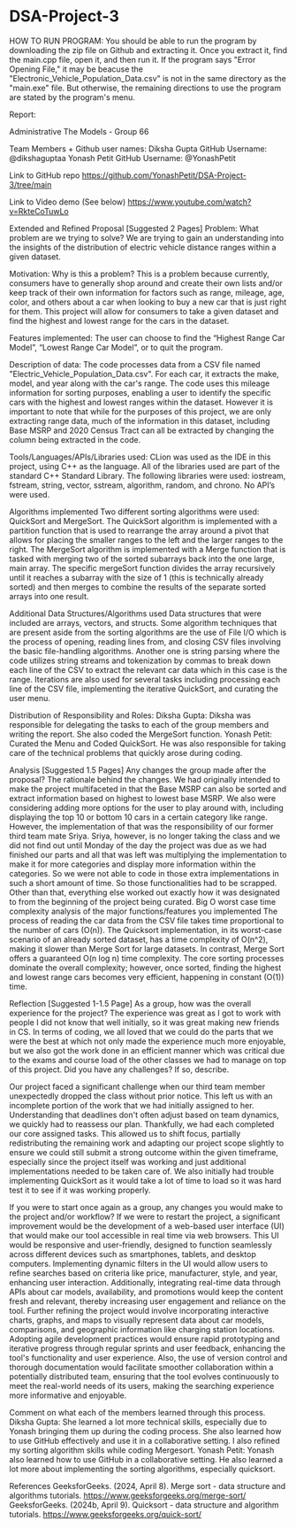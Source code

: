 # DSA-Project-3
HOW TO RUN PROGRAM:
You should be able to run the program by downloading the zip file on Github and extracting it. Once you extract it, find the main.cpp file, open it, and then run it. If the program says "Error Opening File," it may be beacuse the "Electronic_Vehicle_Population_Data.csv" is not in the same directory as the "main.exe" file. But otherwise, the remaining directions to use the program are stated by the program's menu.

Report:

Administrative
The Models - Group 66

Team Members + Github user names:
Diksha Gupta
GitHub Username: @dikshaguptaa
Yonash Petit
GitHub Username: @YonashPetit

Link to GitHub repo
https://github.com/YonashPetit/DSA-Project-3/tree/main 

Link to Video demo (See below)
https://www.youtube.com/watch?v=RkteCoTuwLo 

Extended and Refined Proposal [Suggested 2 Pages]
Problem: What problem are we trying to solve?
We are trying to gain an understanding into the insights of the distribution of electric vehicle distance ranges within a given dataset. 

Motivation: Why is this a problem? 
This is a problem because currently, consumers have to generally shop around and create their own lists and/or keep track of their own information for factors such as range, mileage, age, color, and others about a car when looking to buy a new car that is just right for them. This project will allow for consumers to take a given dataset and find the highest and lowest range for the cars in the dataset. 

Features implemented:
The user can choose to find the “Highest Range Car Model”, “Lowest Range Car Model”, or to quit the program. 

Description of data:
The code processes data from a CSV file named "Electric_Vehicle_Population_Data.csv".  For each car, it extracts the make, model, and year along with the car's range. The code uses this mileage information for sorting purposes, enabling a user to identify the specific cars with the highest and lowest ranges within the dataset. However it is important to note that while for the purposes of this project, we are only extracting range data, much of the information in this dataset, including Base MSRP and 2020 Census Tract can all be extracted by changing the column being extracted in the code. 

Tools/Languages/APIs/Libraries used: 
CLion was used as the IDE in this project, using C++ as the language. All of the libraries used are part of the standard C++ Standard Library. The following libraries were used: iostream, fstream, string, vector, sstream, algorithm, random, and chrono. No API’s were used. 

Algorithms implemented
Two different sorting algorithms were used: QuickSort and MergeSort. 
The QuickSort algorithm is implemented with a partition function that is used to rearrange the array around a pivot that allows for placing the smaller ranges to the left and the larger ranges to the right. 
The MergeSort algorithm is implemented with a Merge function that is tasked with merging two of the sorted subarrays back into the one large, main array. The specific mergeSort function divides the array recursively until it reaches a subarray with the size of 1 (this is technically already sorted) and then merges to combine the results of the separate sorted arrays into one result. 

Additional Data Structures/Algorithms used
Data structures that were included are arrays, vectors, and structs. Some algorithm techniques that are present aside from the sorting algorithms are the use of File I/O which is the process of opening, reading lines from, and closing CSV files involving the basic file-handling algorithms. Another one is string parsing where the code utilizes string streams and tokenization by commas to break down each line of the CSV to extract the relevant car data which in this case is the range. Iterations are also used for several tasks including processing each line of the CSV file, implementing the iterative QuickSort, and curating the user menu. 

Distribution of Responsibility and Roles: 
Diksha Gupta: Diksha was responsible for delegating the tasks to each of the group members and writing the report. She also coded the MergeSort function. 
Yonash Petit: Curated the Menu and Coded QuickSort. He was also responsible for taking care of the technical problems that quickly arose during coding. 

Analysis [Suggested 1.5 Pages]
Any changes the group made after the proposal? The rationale behind the changes.
We had originally intended to make the project multifaceted in that the Base MSRP can also be sorted and extract information based on highest to lowest base MSRP. We also were considering adding more options for the user to play around with, including displaying the top 10 or bottom 10 cars in a certain category like range. However, the implementation of that was the responsibility of our former third team mate Sriya. Sriya, however, is no longer taking the class and we did not find out until Monday of the day the project was due as we had finished our parts and all that was left was multiplying the implementation to make it for more categories and display more information within the categories. So we were not able to code in those extra implementations in such a short amount of time. So those functionalities had to be scrapped. Other than that, everything else worked out exactly how it was designated to from the beginning of the project being curated. 
Big O worst case time complexity analysis of the major functions/features you implemented
The process of reading the car data from the CSV file takes time proportional to the number of cars (O(n)). The Quicksort implementation, in its worst-case scenario of an already sorted dataset, has a time complexity of O(n^2), making it slower than Merge Sort for large datasets.  In contrast, Merge Sort offers a guaranteed O(n log n) time complexity.  The core sorting processes dominate the overall complexity; however, once sorted, finding the highest and lowest range cars becomes very efficient, happening in constant (O(1)) time.

Reflection [Suggested 1-1.5 Page]
As a group, how was the overall experience for the project?
The experience was great as I got to work with people I did not know that well initially, so it was great making new friends in CS. In terms of coding, we all loved that we could do the parts that we were the best at which not only made the experience much more enjoyable, but we also got the work done in an efficient manner which was critical due to the exams and course load of the other classes we had to manage on top of this project. 
Did you have any challenges? If so, describe.

Our project faced a significant challenge when our third team member unexpectedly dropped the class without prior notice. This left us with an incomplete portion of the work that we had initially assigned to her.  Understanding that deadlines don't often adjust based on team dynamics, we quickly had to reassess our plan. Thankfully, we had each completed our core assigned tasks. This allowed us to shift focus, partially redistributing the remaining work and adapting our project scope slightly to ensure we could still submit a strong outcome within the given timeframe, especially since the project itself was working and just additional implementations needed to be taken care of. 
We also initially had trouble implementing QuickSort as it would take a lot of time to load so it was hard test it to see if it was working properly.

If you were to start once again as a group, any changes you would make to the project and/or workflow?
If we were to restart the project, a significant improvement would be the development of a web-based user interface (UI) that would make our tool accessible in real time via web browsers. This UI would be responsive and user-friendly, designed to function seamlessly across different devices such as smartphones, tablets, and desktop computers. Implementing dynamic filters in the UI would allow users to refine searches based on criteria like price, manufacturer, style, and year, enhancing user interaction. Additionally, integrating real-time data through APIs about car models, availability, and promotions would keep the content fresh and relevant, thereby increasing user engagement and reliance on the tool.
Further refining the project would involve incorporating interactive charts, graphs, and maps to visually represent data about car models, comparisons, and geographic information like charging station locations. Adopting agile development practices would ensure rapid prototyping and iterative progress through regular sprints and user feedback, enhancing the tool's functionality and user experience. Also, the use of version control and thorough documentation would facilitate smoother collaboration within a potentially distributed team, ensuring that the tool evolves continuously to meet the real-world needs of its users, making the searching experience more informative and enjoyable.


Comment on what each of the members learned through this process.
Diksha Gupta: She learned a lot more technical skills, especially due to Yonash bringing them up during the coding process. She also learned how to use GitHub effectively and use it in a collaborative setting. I also refined my sorting algorithm skills while coding Mergesort. 
Yonash Petit: Yonash also learned how to use GitHub in a collaborative setting. He also learned a lot more about implementing the sorting algorithms, especially quicksort. 

References 
GeeksforGeeks. (2024, April 8). Merge sort - data structure and algorithms tutorials. https://www.geeksforgeeks.org/merge-sort/ 
GeeksforGeeks. (2024b, April 9). Quicksort - data structure and algorithm tutorials. https://www.geeksforgeeks.org/quick-sort/ 


